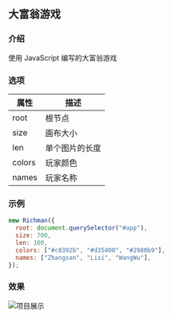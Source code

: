 ## 大富翁游戏

### 介绍

使用 JavaScript 编写的大富翁游戏

### 选项

| 属性   | 描述           |
| ------ | -------------- |
| root   | 根节点         |
| size   | 画布大小       |
| len    | 单个图片的长度 |
| colors | 玩家颜色       |
| names  | 玩家名称       |

### 示例

```javascript
new Richman({
  root: document.querySelector("#app"),
  size: 700,
  len: 100,
  colors: ["#c0392b", "#d35400", "#2980b9"],
  names: ["Zhangsan", "Lisi", "WangWu"],
});
```

### 效果

![项目展示](https://gitee.com/day0stack/richman/raw/master/show.JPG)